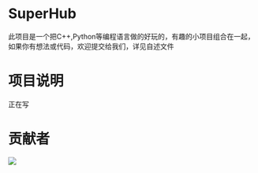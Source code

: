 # SuperHub
此项目是一个把C++,Python等编程语言做的好玩的，有趣的小项目组合在一起，如果你有想法或代码，欢迎提交给我们，详见自述文件
# 项目说明
正在写
# 贡献者
<!-- readme: contributors -start -->


<a href="https://github.com/xufuyu/SuperHub/graphs/contributors">
  <img src="https://contrib.rocks/image?repo=xufuyu/SuperHub" />
</a>

<!-- readme: contributors -end -->

